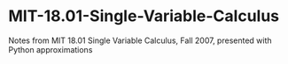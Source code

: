 # MIT-18.01-Single-Variable-Calculus
Notes from MIT 18.01 Single Variable Calculus, Fall 2007, presented with Python approximations
